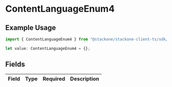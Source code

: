 # ContentLanguageEnum4

## Example Usage

```typescript
import { ContentLanguageEnum4 } from "@stackone/stackone-client-ts/sdk/models/shared";

let value: ContentLanguageEnum4 = {};
```

## Fields

| Field       | Type        | Required    | Description |
| ----------- | ----------- | ----------- | ----------- |